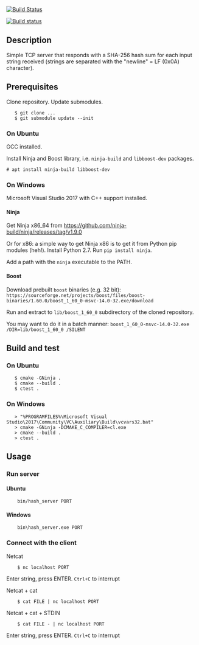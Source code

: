 [![Build Status](https://travis-ci.org/ashumkin/network-optix-test-1-tcp-server-hash.svg?branch=master)](https://travis-ci.org/ashumkin/network-optix-test-1-tcp-server-hash)

[![Build status](https://ci.appveyor.com/api/projects/status/92r5nd8e0njj4up8?svg=true)](https://ci.appveyor.com/project/ashumkin/network-optix-test-1-tcp-server-hash)

## Description

Simple TCP server that responds with a SHA-256 hash sum for each input string received (strings are separated with the "newline" = LF (0x0A) character).

## Prerequisites

Clone repository. Update submodules.
```
   $ git clone ...
   $ git submodule update --init
```

### On Ubuntu
GCC installed.

Install Ninja and Boost library, i.e. `ninja-build` and `libboost-dev` packages.

   `# apt install ninja-build libboost-dev`

### On Windows

Microsoft Visual Studio 2017 with C++ support installed.

#### Ninja
Get Ninja x86_64 from
https://github.com/ninja-build/ninja/releases/tag/v1.9.0

Or for x86: a simple way to get Ninja x86 is to get it from Python pip modules (heh!).
Install Python 2.7. Run `pip install ninja`.

Add a path with the `ninja` executable to the PATH.

#### Boost
Download prebuilt `boost` binaries (e.g. 32 bit):
  `https://sourceforge.net/projects/boost/files/boost-binaries/1.60.0/boost_1_60_0-msvc-14.0-32.exe/download`

Run and extract to `lib/boost_1_60_0` subdirectory of the cloned repository.

You may want to do it in a batch manner:
  `boost_1_60_0-msvc-14.0-32.exe /DIR=lib/boost_1_60_0 /SILENT`

## Build and test

### On Ubuntu
```
   $ cmake -GNinja .
   $ cmake --build .
   $ ctest .
```

### On Windows
```
   > "%PROGRAMFILES%\Microsoft Visual Studio\2017\Community\VC\Auxiliary\Build\vcvars32.bat"
   > cmake -GNinja -DCMAKE_C_COMPILER=cl.exe
   > cmake --build .
   > ctest .
```

## Usage

### Run server

#### Ubuntu
```
    bin/hash_server PORT
```

#### Windows
```
    bin\hash_server.exe PORT
```

### Connect with the client

Netcat
```
    $ nc localhost PORT
```
Enter string, press ENTER. `Ctrl+C` to interrupt

Netcat + cat
```
    $ cat FILE | nc localhost PORT
```

Netcat + cat + STDIN
```
    $ cat FILE - | nc localhost PORT
```
Enter string, press ENTER. `Ctrl+C` to interrupt
